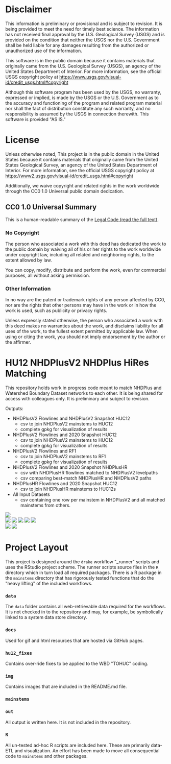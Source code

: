 # Disclaimer

This information is preliminary or provisional and is subject to revision. It is being provided to meet the need for timely best science. The information has not received final approval by the U.S. Geological Survey (USGS) and is provided on the condition that neither the USGS nor the U.S. Government shall be held liable for any damages resulting from the authorized or unauthorized use of the information.  

This software is in the public domain because it contains materials that originally came from the U.S. Geological Survey (USGS), an agency of the United States Department of Interior. For more information, see the official USGS copyright policy at https://www.usgs.gov/visual-id/credit_usgs.html#copyright  

Although this software program has been used by the USGS, no warranty, expressed or implied, is made by the USGS or the U.S. Government as to the accuracy and functioning of the program and related program material nor shall the fact of distribution constitute any such warranty, and no responsibility is assumed by the USGS in connection therewith.
This software is provided "AS IS."

# License

Unless otherwise noted, This project is in the public domain in the United
States because it contains materials that originally came from the United
States Geological Survey, an agency of the United States Department of
Interior. For more information, see the official USGS copyright policy at
https://www2.usgs.gov/visual-id/credit_usgs.html#copyright

Additionally, we waive copyright and related rights in the work
worldwide through the CC0 1.0 Universal public domain dedication.


CC0 1.0 Universal Summary
-------------------------

This is a human-readable summary of the
[Legal Code (read the full text)][1].


### No Copyright

The person who associated a work with this deed has dedicated the work to
the public domain by waiving all of his or her rights to the work worldwide
under copyright law, including all related and neighboring rights, to the
extent allowed by law.

You can copy, modify, distribute and perform the work, even for commercial
purposes, all without asking permission.


### Other Information

In no way are the patent or trademark rights of any person affected by CC0,
nor are the rights that other persons may have in the work or in how the
work is used, such as publicity or privacy rights.

Unless expressly stated otherwise, the person who associated a work with
this deed makes no warranties about the work, and disclaims liability for
all uses of the work, to the fullest extent permitted by applicable law.
When using or citing the work, you should not imply endorsement by the
author or the affirmer.

[1]: https://creativecommons.org/publicdomain/zero/1.0/legalcode

# HU12 NHDPlusV2 NHDPlus HiRes Matching

This repository holds work in progress code meant to match NHDPlus and Watershed Boundary Dataset networks to each other. It is being shared for access with colleagues only. It is preliminary and subject to revision.

Outputs:  
- NHDPlusV2 Flowlines and NHDPlusV2 Snapshot HUC12
  - csv to join NHDPlusV2 mainstems to HUC12
  - complete gpkg for visualization of results
- NHDPlusV2 Flowlines and 2020 Snapshot HUC12 
  - csv to join NHDPlusV2 mainstems to HUC12
  - complete gpkg for visualization of results
- NHDPlusV2 Flowlines and RF1
  - csv to join NHDPlusV2 mainstems to RF1
  - complete gpkg for visualization of results
- NHDPlusV2 Flowlines and 2020 Snapshot NHDPlusHR
  - csv with NHDPlusHR flowlines matched to NHDPlusV2 levelpaths
  - csv comparing best-match NHDPlusHR and NHDPlusV2 paths
- NHDPlusHR Flowlines and 2020 Snapshot HUC12
  - csv to join NHDPlusHR mainstems to HUC12s
- All Input Datasets
  - csv containing one row per mainstem in NHDPlusV2 and all matched mainstems from others.

![](img/1002.gif)  
![](img/fig1.png)
![](img/fig2.png)
![](img/fig3.png)
![](img/fig4.png)
![](img/fig5.png)  
![](img/example.gif)
![](img/animation.gif)

# Project Layout

This project is designed around the `drake` workflow "_runner" scripts and uses the RStudio project scheme. The runner scripts source files in the `R` directory which in turn load all required packages. There is a R package in the `mainstems` directory that has rigorously tested functions that do the "heavy lifting" of the included workflows.

### `data`

The `data` folder contains all web-retrievable data required for the workflows. It is not checked in to the repository and may, for example, be symbolically linked to a system data store directory.

### `docs`

Used for gif and html resources that are hosted via GitHub pages.

### `hu12_fixes`

Contains over-ride fixes to be applied to the WBD "TOHUC" coding.

### `img`

Contains images that are included in the README.md file.

### `mainstems`

### `out`

All output is written here. It is not included in the repository.

### `R`

All un-tested ad-hoc R scripts are included here. These are primarily data-ETL and visualization. An effort has been made to move all consequential code to `mainstems` and other packages.
